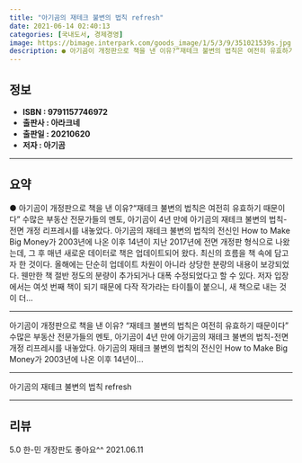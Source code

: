 ```yaml
---
title: "아기곰의 재테크 불변의 법칙 refresh"
date: 2021-06-14 02:40:13
categories: [국내도서, 경제경영]
image: https://bimage.interpark.com/goods_image/1/5/3/9/351021539s.jpg
description: ● 아기곰이 개정판으로 책을 낸 이유?“재테크 불변의 법칙은 여전히 유효하기 때문이다” 수많은 부동산 전문가들의 멘토, 아기곰이 4년 만에 아기곰의 재테크 불변의 법칙-전면 개정 리프레시를 내놓았다. 아기곰의 재테크 불변의 법칙의 전신인 How to Make Big Money가 200
---
```


## **정보**

- **ISBN : 9791157746972**
- **출판사 : 아라크네**
- **출판일 : 20210620**
- **저자 : 아기곰**

------



## **요약**

●  아기곰이 개정판으로 책을 낸 이유?“재테크 불변의 법칙은 여전히 유효하기 때문이다” 수많은 부동산 전문가들의 멘토, 아기곰이 4년 만에 아기곰의 재테크 불변의 법칙-전면 개정 리프레시를 내놓았다. 아기곰의 재테크 불변의 법칙의 전신인 How to Make Big Money가 2003년에 나온 이후 14년이 지난 2017년에 전면 개정판 형식으로 나왔는데, 그 후 매년 새로운 데이터로 책은 업데이트되어 왔다. 최신의 흐름을 책 속에 담고자 한 것이다.  올해에는 단순히 업데이트 차원이 아니라 상당한 분량의 내용이 보강되었다. 웬만한 책 절반 정도의 분량이 추가되거나 대폭 수정되었다고 할 수 있다.  저자 입장에서는 여섯 번째 책이 되기 때문에 다작 작가라는 타이틀이 붙으니, 새 책으로 내는 것이 더...

------

아기곰이 개정판으로 책을 낸 이유?
“재테크 불변의 법칙은 여전히 유효하기 때문이다”
수많은 부동산 전문가들의 멘토, 아기곰이 4년 만에 아기곰의 재테크 불변의 법칙-전면 개정 리프레시를 내놓았다.
 아기곰의 재테크 불변의 법칙의 전신인 How to Make Big Money가 2003년에 나온 이후 14년이... 

------


아기곰의 재테크 불변의 법칙 refresh 

------


## **리뷰** 

5.0 한-민 개장판도 좋아요^^ 2021.06.11 <br/>